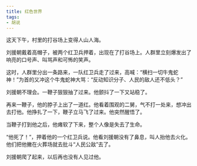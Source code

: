```yaml
---
title: 红色世界
tags:
- 胡说
---
```


这天下午，村里的打谷场上变得人山人海。

刘援朝戴着高帽子，被两个红卫兵押着，出现在了打谷场上。人群里立刻爆发出了响亮的口号声、叫骂声和可怖的笑声。

这时，人群里分出一条路来，一队红卫兵走了过来，高喊：“横扫一切牛鬼蛇神！”为首的又冲这个牛鬼蛇神大骂：“反动知识分子、人民的敌人还不低头？”

刘援朝不理会。一鞭子狠狠抽了过来。他颤抖了一下又站稳了。

再来一鞭子，他的脖子上出了一道红。他看着围观的二舅，气不打一处来，想冲出去打他。他挣扎了一下，鞭子立马飞了过来。他突然醒悟了。

当鞭子打到他之后，他瘫软了下来，整个人像是失去了生命。

“他死了！”，押着他的一个红卫兵说。他看刘援朝没有了鼻息，叫人抬他去火化。他们把他撇在火葬场就去批斗“人民公敌”去了。

刘援朝爬了起来，以后再也没有人见过他。